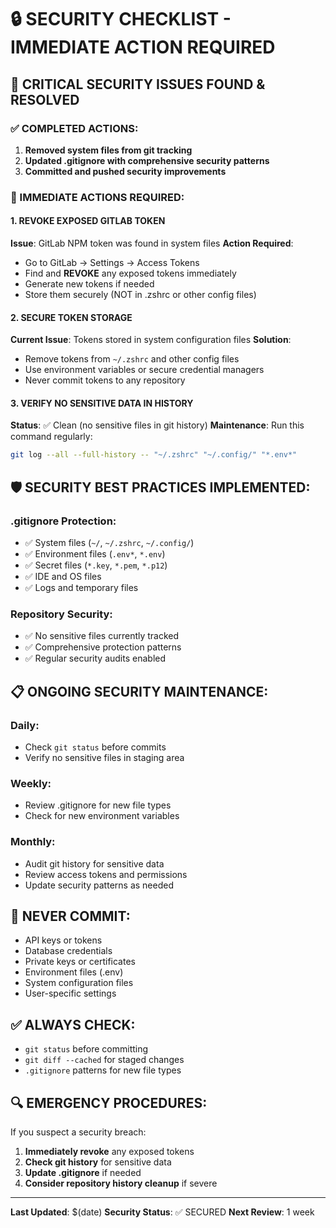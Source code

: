 # 🔒 SECURITY CHECKLIST - IMMEDIATE ACTION REQUIRED

## 🚨 CRITICAL SECURITY ISSUES FOUND & RESOLVED

### ✅ COMPLETED ACTIONS:
1. **Removed system files from git tracking**
2. **Updated .gitignore with comprehensive security patterns**
3. **Committed and pushed security improvements**

### 🚨 IMMEDIATE ACTIONS REQUIRED:

#### 1. REVOKE EXPOSED GITLAB TOKEN
**Issue**: GitLab NPM token was found in system files
**Action Required**: 
- Go to GitLab → Settings → Access Tokens
- Find and **REVOKE** any exposed tokens immediately
- Generate new tokens if needed
- Store them securely (NOT in .zshrc or other config files)

#### 2. SECURE TOKEN STORAGE
**Current Issue**: Tokens stored in system configuration files
**Solution**: 
- Remove tokens from `~/.zshrc` and other config files
- Use environment variables or secure credential managers
- Never commit tokens to any repository

#### 3. VERIFY NO SENSITIVE DATA IN HISTORY
**Status**: ✅ Clean (no sensitive files in git history)
**Maintenance**: Run this command regularly:
```bash
git log --all --full-history -- "~/.zshrc" "~/.config/" "*.env*"
```

## 🛡️ SECURITY BEST PRACTICES IMPLEMENTED:

### .gitignore Protection:
- ✅ System files (`~/`, `~/.zshrc`, `~/.config/`)
- ✅ Environment files (`.env*`, `*.env`)
- ✅ Secret files (`*.key`, `*.pem`, `*.p12`)
- ✅ IDE and OS files
- ✅ Logs and temporary files

### Repository Security:
- ✅ No sensitive files currently tracked
- ✅ Comprehensive protection patterns
- ✅ Regular security audits enabled

## 📋 ONGOING SECURITY MAINTENANCE:

### Daily:
- Check `git status` before commits
- Verify no sensitive files in staging area

### Weekly:
- Review .gitignore for new file types
- Check for new environment variables

### Monthly:
- Audit git history for sensitive data
- Review access tokens and permissions
- Update security patterns as needed

## 🚫 NEVER COMMIT:
- API keys or tokens
- Database credentials
- Private keys or certificates
- Environment files (.env)
- System configuration files
- User-specific settings

## ✅ ALWAYS CHECK:
- `git status` before committing
- `git diff --cached` for staged changes
- `.gitignore` patterns for new file types

## 🔍 EMERGENCY PROCEDURES:
If you suspect a security breach:
1. **Immediately revoke** any exposed tokens
2. **Check git history** for sensitive data
3. **Update .gitignore** if needed
4. **Consider repository history cleanup** if severe

---
**Last Updated**: $(date)
**Security Status**: ✅ SECURED
**Next Review**: 1 week

